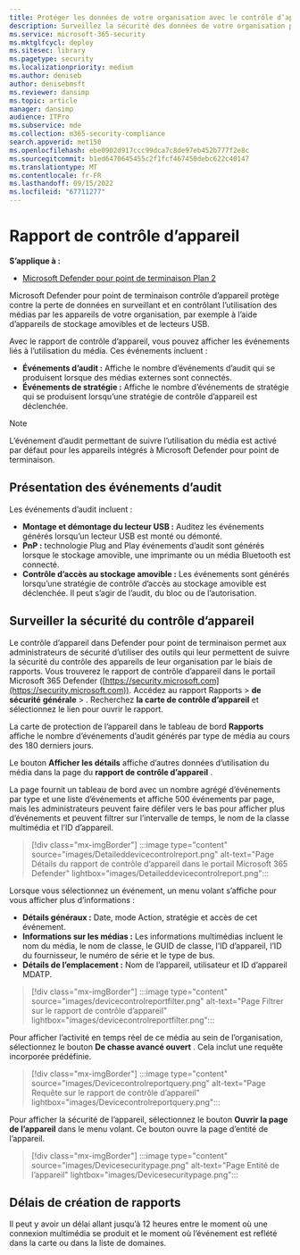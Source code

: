 ```yaml
---
title: Protéger les données de votre organisation avec le contrôle d’appareil
description: Surveillez la sécurité des données de votre organisation par le biais de rapports de contrôle d’appareil.
ms.service: microsoft-365-security
ms.mktglfcycl: deploy
ms.sitesec: library
ms.pagetype: security
ms.localizationpriority: medium
ms.author: deniseb
author: denisebmsft
ms.reviewer: dansimp
ms.topic: article
manager: dansimp
audience: ITPro
ms.subservice: mde
ms.collection: m365-security-compliance
search.appverid: met150
ms.openlocfilehash: ebe0902d917ccc99dca7c8de97eb452b777f2e8c
ms.sourcegitcommit: b1ed6470645455c2f1fcf467450debc622c40147
ms.translationtype: MT
ms.contentlocale: fr-FR
ms.lasthandoff: 09/15/2022
ms.locfileid: "67711277"
---
```

# <a name="device-control-report"></a>Rapport de contrôle d’appareil

**S’applique à :** 
- [Microsoft Defender pour point de terminaison Plan 2](https://go.microsoft.com/fwlink/p/?linkid=2154037)

Microsoft Defender pour point de terminaison contrôle d’appareil protège contre la perte de données en surveillant et en contrôlant l’utilisation des médias par les appareils de votre organisation, par exemple à l’aide d’appareils de stockage amovibles et de lecteurs USB.

Avec le rapport de contrôle d’appareil, vous pouvez afficher les événements liés à l’utilisation du média. Ces événements incluent :

- **Événements d’audit :** Affiche le nombre d’événements d’audit qui se produisent lorsque des médias externes sont connectés.
- **Événements de stratégie :** Affiche le nombre d’événements de stratégie qui se produisent lorsqu’une stratégie de contrôle d’appareil est déclenchée.

> [!NOTE]
> L’événement d’audit permettant de suivre l’utilisation du média est activé par défaut pour les appareils intégrés à Microsoft Defender pour point de terminaison.

## <a name="understanding-the-audit-events"></a>Présentation des événements d’audit

Les événements d’audit incluent :

- **Montage et démontage du lecteur USB :** Auditez les événements générés lorsqu’un lecteur USB est monté ou démonté.
- **PnP :** technologie Plug and Play événements d’audit sont générés lorsque le stockage amovible, une imprimante ou un média Bluetooth est connecté.
- **Contrôle d’accès au stockage amovible :** Les événements sont générés lorsqu’une stratégie de contrôle d’accès au stockage amovible est déclenchée. Il peut s’agir de l’audit, du bloc ou de l’autorisation.

## <a name="monitor-device-control-security"></a>Surveiller la sécurité du contrôle d’appareil

Le contrôle d’appareil dans Defender pour point de terminaison permet aux administrateurs de sécurité d’utiliser des outils qui leur permettent de suivre la sécurité du contrôle des appareils de leur organisation par le biais de rapports. Vous trouverez le rapport de contrôle d’appareil dans le portail Microsoft 365 Defender ([https://security.microsoft.com](https://security.microsoft.com)). Accédez au rapport Rapports  > **de sécurité** **générale** > . Recherchez **la carte de contrôle d’appareil** et sélectionnez le lien pour ouvrir le rapport. 

La carte de protection de l’appareil dans le tableau de bord **Rapports** affiche le nombre d’événements d’audit générés par type de média au cours des 180 derniers jours.

Le bouton **Afficher les détails** affiche d’autres données d’utilisation du média dans la page du **rapport de contrôle d’appareil** .

La page fournit un tableau de bord avec un nombre agrégé d’événements par type et une liste d’événements et affiche 500 événements par page, mais les administrateurs peuvent faire défiler vers le bas pour afficher plus d’événements et peuvent filtrer sur l’intervalle de temps, le nom de la classe multimédia et l’ID d’appareil.

> [!div class="mx-imgBorder"]
> :::image type="content" source="images/Detaileddevicecontrolreport.png" alt-text="Page Détails du rapport de contrôle d’appareil dans le portail Microsoft 365 Defender" lightbox="images/Detaileddevicecontrolreport.png":::

Lorsque vous sélectionnez un événement, un menu volant s’affiche pour vous afficher plus d’informations :

- **Détails généraux :** Date, mode Action, stratégie et accès de cet événement.
- **Informations sur les médias :** Les informations multimédias incluent le nom du média, le nom de classe, le GUID de classe, l’ID d’appareil, l’ID du fournisseur, le numéro de série et le type de bus.
- **Détails de l’emplacement :** Nom de l’appareil, utilisateur et ID d’appareil MDATP.

> [!div class="mx-imgBorder"]
> :::image type="content" source="images/devicecontrolreportfilter.png" alt-text="Page Filtrer sur le rapport de contrôle d’appareil" lightbox="images/devicecontrolreportfilter.png":::

Pour afficher l’activité en temps réel de ce média au sein de l’organisation, sélectionnez le bouton **De chasse avancé ouvert** . Cela inclut une requête incorporée prédéfinie.

> [!div class="mx-imgBorder"]
> :::image type="content" source="images/Devicecontrolreportquery.png" alt-text="Page Requête sur le rapport de contrôle d’appareil" lightbox="images/Devicecontrolreportquery.png":::

Pour afficher la sécurité de l’appareil, sélectionnez le bouton **Ouvrir la page de l’appareil** dans le menu volant. Ce bouton ouvre la page d’entité de l’appareil.

> [!div class="mx-imgBorder"]
> :::image type="content" source="images/Devicesecuritypage.png" alt-text="Page Entité de l’appareil" lightbox="images/Devicesecuritypage.png":::

## <a name="reporting-delays"></a>Délais de création de rapports

Il peut y avoir un délai allant jusqu’à 12 heures entre le moment où une connexion multimédia se produit et le moment où l’événement est reflété dans la carte ou dans la liste de domaines.
